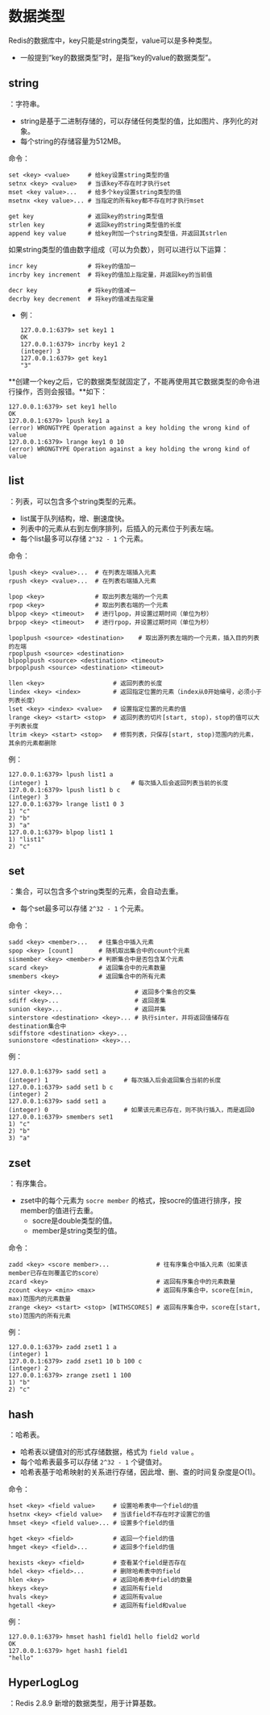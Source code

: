 
# 数据类型

Redis的数据库中，key只能是string类型，value可以是多种类型。
- 一般提到“key的数据类型”时，是指“key的value的数据类型”。

## string

：字符串。
- string是基于二进制存储的，可以存储任何类型的值，比如图片、序列化的对象。
- 每个string的存储容量为512MB。

命令：
```
set <key> <value>     # 给key设置string类型的值
setnx <key> <value>   # 当该key不存在时才执行set
mset <key value>...   # 给多个key设置string类型的值
msetnx <key value>... # 当指定的所有key都不存在时才执行mset

get key               # 返回key的string类型值
strlen key            # 返回key的string类型值的长度
append key value      # 给key附加一个string类型值，并返回其strlen
```

如果string类型的值由数字组成（可以为负数），则可以进行以下运算：
```
incr key              # 将key的值加一
incrby key increment  # 将key的值加上指定量，并返回key的当前值

decr key              # 将key的值减一
decrby key decrement  # 将key的值减去指定量
```
- 例：
    ```
    127.0.0.1:6379> set key1 1
    OK
    127.0.0.1:6379> incrby key1 2
    (integer) 3
    127.0.0.1:6379> get key1
    "3"
    ```

**创建一个key之后，它的数据类型就固定了，不能再使用其它数据类型的命令进行操作，否则会报错。**如下：
```
127.0.0.1:6379> set key1 hello
OK
127.0.0.1:6379> lpush key1 a 
(error) WRONGTYPE Operation against a key holding the wrong kind of value
127.0.0.1:6379> lrange key1 0 10
(error) WRONGTYPE Operation against a key holding the wrong kind of value
```

## list

：列表，可以包含多个string类型的元素。
- list属于队列结构，增、删速度快。
- 列表中的元素从右到左倒序排列，后插入的元素位于列表左端。
- 每个list最多可以存储 `2^32 - 1` 个元素。

命令：
```
lpush <key> <value>...  # 在列表左端插入元素
rpush <key> <value>...  # 在列表右端插入元素

lpop <key>              # 取出列表左端的一个元素
rpop <key>              # 取出列表右端的一个元素
blpop <key> <timeout>   # 进行lpop，并设置过期时间（单位为秒）
brpop <key> <timeout>   # 进行rpop，并设置过期时间（单位为秒）

lpoplpush <source> <destination>    # 取出源列表左端的一个元素，插入目的列表的左端
rpoplpush <source> <destination>
blpoplpush <source> <destination> <timeout>
brpoplpush <source> <destination> <timeout>

llen <key>                   # 返回列表的长度
lindex <key> <index>         # 返回指定位置的元素（index从0开始编号，必须小于列表长度）
lset <key> <index> <value>   # 设置指定位置的元素的值
lrange <key> <start> <stop>  # 返回列表的切片[start, stop)，stop的值可以大于列表长度
ltrim <key> <start> <stop>   # 修剪列表，只保存[start, stop)范围内的元素，其余的元素都删除
```

例：
```
127.0.0.1:6379> lpush list1 a
(integer) 1                       # 每次插入后会返回列表当前的长度
127.0.0.1:6379> lpush list1 b c
(integer) 3
127.0.0.1:6379> lrange list1 0 3
1) "c"
2) "b"
3) "a"
127.0.0.1:6379> blpop list1 1
1) "list1"
2) "c"
```

## set

：集合，可以包含多个string类型的元素，会自动去重。
- 每个set最多可以存储 `2^32 - 1` 个元素。

命令：
```
sadd <key> <member>...   # 往集合中插入元素
spop <key> [count]       # 随机取出集合中的count个元素
sismember <key> <member> # 判断集合中是否包含某个元素
scard <key>              # 返回集合中的元素数量
smembers <key>           # 返回集合中的所有元素

sinter <key>...                    # 返回多个集合的交集
sdiff <key>...                     # 返回差集
sunion <key>...                    # 返回并集
sinterstore <destination> <key>... # 执行sinter，并将返回值储存在destination集合中
sdiffstore <destination> <key>...
sunionstore <destination> <key>...
```

例：
```
127.0.0.1:6379> sadd set1 a
(integer) 1                     # 每次插入后会返回集合当前的长度
127.0.0.1:6379> sadd set1 b c
(integer) 2
127.0.0.1:6379> sadd set1 a
(integer) 0                     # 如果该元素已存在，则不执行插入，而是返回0
127.0.0.1:6379> smembers set1
1) "c"
2) "b"
3) "a"
```

## zset

：有序集合。
- zset中的每个元素为 `socre member` 的格式，按socre的值进行排序，按member的值进行去重。
  - socre是double类型的值。
  - member是string类型的值。

命令：
```
zadd <key> <score member>...             # 往有序集合中插入元素（如果该member已存在则覆盖它的score）
zcard <key>                              # 返回有序集合中的元素数量
zcount <key> <min> <max>                 # 返回有序集合中，score在[min, max)范围内的元素数量
zrange <key> <start> <stop> [WITHSCORES] # 返回有序集合中，score在[start, sto)范围内的所有元素
```

例：
```
127.0.0.1:6379> zadd zset1 1 a
(integer) 1
127.0.0.1:6379> zadd zset1 10 b 100 c
(integer) 2
127.0.0.1:6379> zrange zset1 1 100
1) "b"
2) "c"
```

## hash

：哈希表。
- 哈希表以键值对的形式存储数据，格式为 `field value` 。
- 每个哈希表最多可以存储 `2^32 - 1` 个键值对。
- 哈希表基于哈希映射的关系进行存储，因此增、删、查的时间复杂度是O(1)。

命令：
```
hset <key> <field value>     # 设置哈希表中一个field的值
hsetnx <key> <field value>   # 当该field不存在时才设置它的值
hmset <key> <field value>... # 设置多个field的值

hget <key> <field>           # 返回一个field的值
hmget <key> <field>...       # 返回多个field的值

hexists <key> <field>        # 查看某个field是否存在
hdel <key> <field>...        # 删除哈希表中的field
hlen <key>                   # 返回哈希表中field的数量
hkeys <key>                  # 返回所有field
hvals <key>                  # 返回所有value
hgetall <key>                # 返回所有field和value
```

例：
```
127.0.0.1:6379> hmset hash1 field1 hello field2 world
OK
127.0.0.1:6379> hget hash1 field1
"hello"
```

## HyperLogLog

：Redis 2.8.9 新增的数据类型，用于计算基数。
